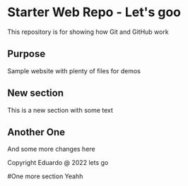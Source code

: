 # Starter Web Repo - Let's goo

This repository is for showing how Git and GitHub work

## Purpose

Sample website with plenty of files for demos

## New section
This is a new section with some text

## Another One
And some more changes here

Copyright Eduardo @ 2022 lets go

#One more section
Yeahh
